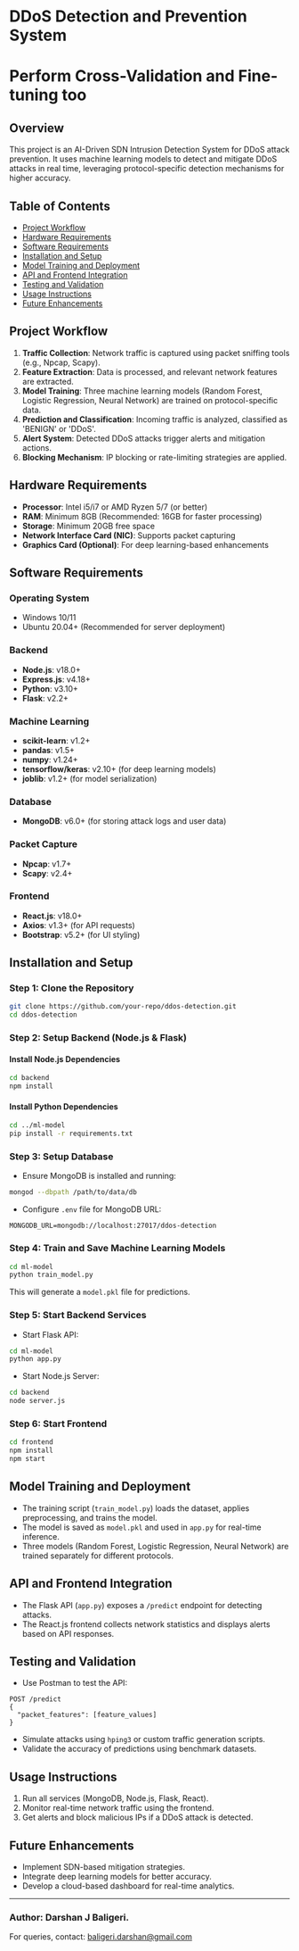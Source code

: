 # DDoS Detection and Prevention System

# Perform Cross-Validation and Fine-tuning too


## Overview

This project is an AI-Driven SDN Intrusion Detection System for DDoS attack prevention. It uses machine learning models to detect and mitigate DDoS attacks in real time, leveraging protocol-specific detection mechanisms for higher accuracy.

## Table of Contents

- [Project Workflow](#project-workflow)
- [Hardware Requirements](#hardware-requirements)
- [Software Requirements](#software-requirements)
- [Installation and Setup](#installation-and-setup)
- [Model Training and Deployment](#model-training-and-deployment)
- [API and Frontend Integration](#api-and-frontend-integration)
- [Testing and Validation](#testing-and-validation)
- [Usage Instructions](#usage-instructions)
- [Future Enhancements](#future-enhancements)

## Project Workflow

1. **Traffic Collection**: Network traffic is captured using packet sniffing tools (e.g., Npcap, Scapy).
2. **Feature Extraction**: Data is processed, and relevant network features are extracted.
3. **Model Training**: Three machine learning models (Random Forest, Logistic Regression, Neural Network) are trained on protocol-specific data.
4. **Prediction and Classification**: Incoming traffic is analyzed, classified as 'BENIGN' or 'DDoS'.
5. **Alert System**: Detected DDoS attacks trigger alerts and mitigation actions.
6. **Blocking Mechanism**: IP blocking or rate-limiting strategies are applied.

## Hardware Requirements

- **Processor**: Intel i5/i7 or AMD Ryzen 5/7 (or better)
- **RAM**: Minimum 8GB (Recommended: 16GB for faster processing)
- **Storage**: Minimum 20GB free space
- **Network Interface Card (NIC)**: Supports packet capturing
- **Graphics Card (Optional)**: For deep learning-based enhancements

## Software Requirements

### Operating System

- Windows 10/11
- Ubuntu 20.04+ (Recommended for server deployment)

### Backend

- **Node.js**: v18.0+
- **Express.js**: v4.18+
- **Python**: v3.10+
- **Flask**: v2.2+

### Machine Learning

- **scikit-learn**: v1.2+
- **pandas**: v1.5+
- **numpy**: v1.24+
- **tensorflow/keras**: v2.10+ (for deep learning models)
- **joblib**: v1.2+ (for model serialization)

### Database

- **MongoDB**: v6.0+ (for storing attack logs and user data)

### Packet Capture

- **Npcap**: v1.7+
- **Scapy**: v2.4+

### Frontend

- **React.js**: v18.0+
- **Axios**: v1.3+ (for API requests)
- **Bootstrap**: v5.2+ (for UI styling)

## Installation and Setup

### Step 1: Clone the Repository

```bash
git clone https://github.com/your-repo/ddos-detection.git
cd ddos-detection
```

### Step 2: Setup Backend (Node.js & Flask)

#### Install Node.js Dependencies

```bash
cd backend
npm install
```

#### Install Python Dependencies

```bash
cd ../ml-model
pip install -r requirements.txt
```

### Step 3: Setup Database

- Ensure MongoDB is installed and running:

```bash
mongod --dbpath /path/to/data/db
```

- Configure `.env` file for MongoDB URL:

```
MONGODB_URL=mongodb://localhost:27017/ddos-detection
```

### Step 4: Train and Save Machine Learning Models

```bash
cd ml-model
python train_model.py
```

This will generate a `model.pkl` file for predictions.

### Step 5: Start Backend Services

- Start Flask API:

```bash
cd ml-model
python app.py
```

- Start Node.js Server:

```bash
cd backend
node server.js
```

### Step 6: Start Frontend

```bash
cd frontend
npm install
npm start
```

## Model Training and Deployment

- The training script (`train_model.py`) loads the dataset, applies preprocessing, and trains the model.
- The model is saved as `model.pkl` and used in `app.py` for real-time inference.
- Three models (Random Forest, Logistic Regression, Neural Network) are trained separately for different protocols.

## API and Frontend Integration

- The Flask API (`app.py`) exposes a `/predict` endpoint for detecting attacks.
- The React.js frontend collects network statistics and displays alerts based on API responses.

## Testing and Validation

- Use Postman to test the API:

```http
POST /predict
{
  "packet_features": [feature_values]
}
```

- Simulate attacks using `hping3` or custom traffic generation scripts.
- Validate the accuracy of predictions using benchmark datasets.

## Usage Instructions

1. Run all services (MongoDB, Node.js, Flask, React).
2. Monitor real-time network traffic using the frontend.
3. Get alerts and block malicious IPs if a DDoS attack is detected.

## Future Enhancements

- Implement SDN-based mitigation strategies.
- Integrate deep learning models for better accuracy.
- Develop a cloud-based dashboard for real-time analytics.

---

### Author: Darshan J Baligeri.

For queries, contact: baligeri.darshan@gmail.com

